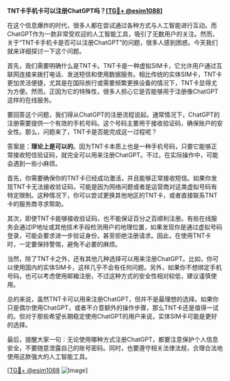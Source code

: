 **TNT卡手机卡可以注册ChatGPT吗？[[TG💪+ @esim1088](https://t.me/s/esim1088)]**

在这个信息爆炸的时代，很多人都在尝试通过各种方式与人工智能进行互动。而ChatGPT作为一款非常受欢迎的人工智能工具，吸引了无数用户的关注。然而，关于“TNT卡手机卡是否可以注册ChatGPT”的问题，很多人感到困惑。今天我们就来详细探讨一下这个问题。

首先，我们需要明确什么是TNT卡。TNT卡是一种虚拟SIM卡，它允许用户通过互联网连接来拨打电话、发送短信和使用数据服务。相比传统的实体SIM卡，TNT卡更加灵活便捷，尤其是在国际旅行或需要频繁更换设备的情况下，TNT卡显得尤为方便。然而，正因为它的特殊性，很多人担心它是否能够用于注册像ChatGPT这样的在线服务。

要回答这个问题，我们得从ChatGPT的注册流程说起。通常情况下，ChatGPT的注册需要提供一个有效的手机号码。这个号码主要用于接收验证码，确保账户的安全性。那么，问题来了，TNT卡是否能完成这一过程呢？

答案是：**理论上是可以的**。因为TNT卡本质上也是一种手机号码，只要它能够正常接收短信验证码，就完全可以用来注册ChatGPT。不过，在实际操作中，可能会遇到一些小麻烦。

首先，你需要确保你的TNT卡已经成功激活，并且能够正常接收短信。如果你发现TNT卡无法接收验证码，可能是因为网络问题或者是运营商对这类虚拟号码有特定限制。这种情况下，你可以尝试更换其他地区的TNT卡，或者直接联系TNT卡的服务商寻求帮助。

其次，即使TNT卡能够接收验证码，也不能保证百分之百顺利注册。有些在线服务会通过IP地址或其他技术手段检测用户的地理位置，如果发现你是通过虚拟号码登录，可能会要求进一步验证身份，甚至拒绝注册请求。因此，在使用TNT卡时，一定要保持警惕，避免不必要的麻烦。

当然，除了TNT卡之外，还有其他几种选择可以用来注册ChatGPT。比如，你可以使用国内的实体SIM卡，这样几乎不会有任何问题。另外，如果你不想绑定手机号码，也可以考虑使用邮箱注册，不过这种方式的安全性相对较低，建议谨慎使用。

总的来说，虽然TNT卡可以用来注册ChatGPT，但并不是最理想的选择。如果你只是偶尔使用ChatGPT，或者不介意额外的操作步骤，那么TNT卡还是值得一试的。但对于那些希望长期稳定使用ChatGPT的用户来说，实体SIM卡可能是更好的选择。

最后，提醒大家一句：无论使用哪种方式注册ChatGPT，都要注意保护个人信息安全，不要随意泄露自己的账号密码。同时，也要遵守相关法律法规，合理合法地使用这款强大的人工智能工具。

[[TG💪+ @esim1088](https://t.me/s/esim1088) ![Image](https://i.postimg.cc/4NQfJmqS/Snipaste-2025-05-13-00-14-12.png)]